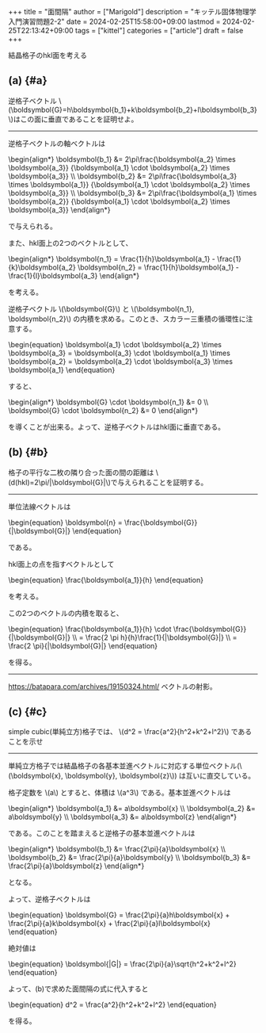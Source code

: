 +++
title = "面間隔"
author = ["Marigold"]
description = "キッテル固体物理学入門演習問題2-2"
date = 2024-02-25T15:58:00+09:00
lastmod = 2024-02-25T22:13:42+09:00
tags = ["kittel"]
categories = ["article"]
draft = false
+++

結晶格子のhkl面を考える

<!--more-->


## (a) {#a}

逆格子ベクトル \\(\boldsymbol{G}=h\boldsymbol{b\_1}+k\boldsymbol{b\_2}+l\boldsymbol{b\_3}\\)はこの面に垂直であることを証明せよ。

---

逆格子ベクトルの軸ベクトルは

\begin{align\*}
\boldsymbol{b\_1} &= 2\pi\frac{\boldsymbol{a\_2} \times \boldsymbol{a\_3}}
                            {\boldsymbol{a\_1} \cdot \boldsymbol{a\_2} \times \boldsymbol{a\_3}} \\\\
\boldsymbol{b\_2} &= 2\pi\frac{\boldsymbol{a\_3} \times \boldsymbol{a\_1}}
                            {\boldsymbol{a\_1} \cdot \boldsymbol{a\_2} \times \boldsymbol{a\_3}} \\\\
\boldsymbol{b\_3} &= 2\pi\frac{\boldsymbol{a\_1} \times \boldsymbol{a\_2}}
                            {\boldsymbol{a\_1} \cdot \boldsymbol{a\_2} \times \boldsymbol{a\_3}}
\end{align\*}

で与えられる。

また、hkl面上の2つのベクトルとして、

\begin{align\*}
\boldsymbol{n\_1} = \frac{1}{h}\boldsymbol{a\_1} - \frac{1}{k}\boldsymbol{a\_2}
\boldsymbol{n\_2} = \frac{1}{h}\boldsymbol{a\_1} - \frac{1}{l}\boldsymbol{a\_3}
\end{align\*}

を考える。

逆格子ベクトル \\(\boldsymbol{G}\\) と \\(\boldsymbol{n\_1}, \boldsymbol{n\_2}\\) の内積を求める。このとき、スカラー三重積の循環性に注意する。

\begin{equation}
\boldsymbol{a\_1} \cdot \boldsymbol{a\_2} \times \boldsymbol{a\_3}
= \boldsymbol{a\_3} \cdot \boldsymbol{a\_1} \times \boldsymbol{a\_2}
= \boldsymbol{a\_2} \cdot \boldsymbol{a\_3} \times \boldsymbol{a\_1}
\end{equation}

すると、

\begin{align\*}
\boldsymbol{G} \cdot \boldsymbol{n\_1}  &= 0 \\\\
\boldsymbol{G} \cdot \boldsymbol{n\_2}  &= 0
\end{align\*}

を導くことが出来る。よって、逆格子ベクトルはhkl面に垂直である。


## (b) {#b}

格子の平行な二枚の隣り合った面の間の距離は \\(d(hkl)=2\pi/|\boldsymbol{G}|\\)で与えられることを証明する。

---

単位法線ベクトルは

\begin{equation}
\boldsymbol{n} = \frac{\boldsymbol{G}}{|\boldsymbol{G}|}
\end{equation}

である。

hkl面上の点を指すベクトルとして

\begin{equation}
\frac{\boldsymbol{a\_1}}{h}
\end{equation}

を考える。

この2つのベクトルの内積を取ると、

\begin{equation}
\frac{\boldsymbol{a\_1}}{h} \cdot \frac{\boldsymbol{G}}{|\boldsymbol{G}|} \\\\
= \frac{2 \pi h}{h}\frac{1}{|\boldsymbol{G}|} \\\\
= \frac{2 \pi}{|\boldsymbol{G}|}
\end{equation}

を得る。

---

<https://batapara.com/archives/19150324.html/> ベクトルの射影。


## (c) {#c}

simple cubic(単純立方)格子では、 \\(d^2 = \frac{a^2}{h^2+k^2+l^2}\\) であることを示せ

---

単純立方格子では結晶格子の各基本並進ベクトルに対応する単位ベクトル(\\(\boldsymbol{x}, \boldsymbol{y}, \boldsymbol{z}\\))
は互いに直交している。

格子定数を \\(a\\) とすると、体積は \\(a^3\\) である。基本並進ベクトルは

\begin{align\*}
\boldsymbol{a\_1} &= a\boldsymbol{x} \\\\
\boldsymbol{a\_2} &= a\boldsymbol{y} \\\\
\boldsymbol{a\_3} &= a\boldsymbol{z}
\end{align\*}

である。このことを踏まえると逆格子の基本並進ベクトルは

\begin{align\*}
\boldsymbol{b\_1} &= \frac{2\pi}{a}\boldsymbol{x} \\\\
\boldsymbol{b\_2} &= \frac{2\pi}{a}\boldsymbol{y} \\\\
\boldsymbol{b\_3} &= \frac{2\pi}{a}\boldsymbol{z}
\end{align\*}

となる。

よって、逆格子ベクトルは

\begin{equation}
\boldsymbol{G} = \frac{2\pi}{a}h\boldsymbol{x} + \frac{2\pi}{a}k\boldsymbol{x} + \frac{2\pi}{a}l\boldsymbol{x}
\end{equation}

絶対値は

\begin{equation}
\boldsymbol{|G|} = \frac{2\pi}{a}\sqrt{h^2+k^2+l^2}
\end{equation}

よって、(b)で求めた面間隔の式に代入すると

\begin{equation}
d^2 = \frac{a^2}{h^2+k^2+l^2}
\end{equation}

を得る。
